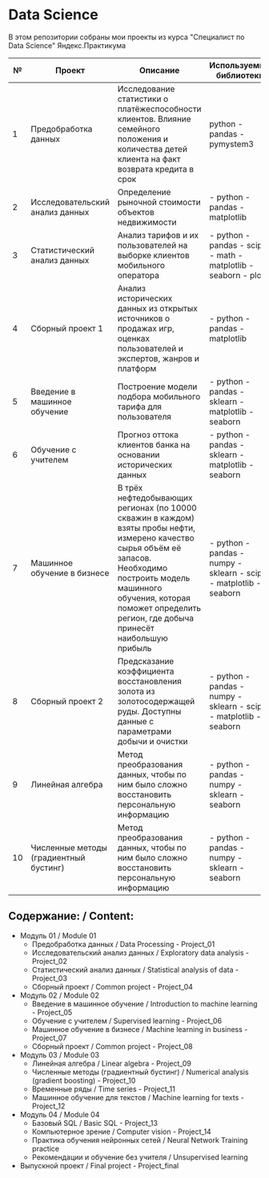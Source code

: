 # Data Science
В этом репозитории собраны мои проекты из курса "Специалист по Data Science" Яндекс.Практикума

| № | Проект | Описание | Используемые библиотеки | Статус |
| --- | --- | --- | --- | --- |
| 1 | Предобработка данных | Исследование статистики о платёжеспособности клиентов. Влияние семейного положения и количества детей клиента на факт возврата кредита в срок |  python - pandas - pymystem3 | Выполнено |
| 2 | Исследовательский анализ данных | Определение рыночной стоимости объектов недвижимости | - python - pandas - matplotlib | Выполнено |
| 3 | Статистический анализ данных | Анализ тарифов и их пользователей на выборке клиентов мобильного оператора | - python - pandas - scipy - math - matplotlib - seaborn - plotly | Выполнено |
| 4 | Сборный проект 1 | Анализ исторических данных из открытых источников о продажах игр, оценках пользователей и экспертов, жанров и платформ | - python - pandas - matplotlib | Выполнено |
| 5 | Введение в машинное обучение | Построение модели подбора мобильного тарифа для пользователя | - python - pandas - sklearn - matplotlib - seaborn | Выполнено |
| 6 | Обучение с учителем | Прогноз оттока клиентов банка на основании исторических данных | - python - pandas - sklearn - matplotlib - seaborn | Выполнено |
| 7 | Машинное обучение в бизнесе | В трёх нефтедобывающих регионах (по 10000 скважин в каждом) взяты пробы нефти, измерено качество сырья объём её запасов. Необходимо построить модель машинного обучения, которая поможет определить регион, где добыча принесёт наибольшую прибыль | - python - pandas - numpy - sklearn - scipy - matplotlib - seaborn | Выполнено |
| 8 | Сборный проект 2 | Предсказание коэффициента восстановления золота из золотосодержащей руды. Доступны данные с параметрами добычи и очистки| - python - pandas - numpy - sklearn - scipy - matplotlib - seaborn | Выполнено |
| 9 | Линейная алгебра | Метод преобразования данных, чтобы по ним было сложно восстановить персональную информацию| - python - pandas - numpy - sklearn  - seaborn | Выполнено |
| 10 | Численные методы (градиентный бустинг) | Метод преобразования данных, чтобы по ним было сложно восстановить персональную информацию| - python - pandas - numpy - sklearn  - seaborn | Выполнено |


## Содержание: / Content:
* Модуль 01 / Module 01
  - Предобработка данных / Data Processing - Project_01
  - Исследовательский анализ данных / Exploratory data analysis - Project_02
  - Статистический анализ данных / Statistical analysis of data - Project_03
  - Сборный проект / Common project - Project_04
* Модуль 02 / Module 02
  - Введение в машинное обучение / Introduction to machine learning - Project_05
  - Обучение с учителем / Supervised learning - Project_06
  - Машинное обучение в бизнесе / Machine learning in business - Project_07
  - Сборный проект / Common project - Project_08
* Модуль 03 / Module 03
  - Линейная алгебра / Linear algebra - Project_09
  - Численные методы (градиентный бустинг) / Numerical analysis (gradient boosting) - Project_10
  - Временные ряды / Time series - Project_11
  - Машинное обучение для текстов / Machine learning for texts - Project_12
* Модуль 04 / Module 04
  - Базовый SQL / Basic SQL - Project_13
  - Компьютерное зрение / Computer vision - Project_14
  - Практика обучения нейронных сетей / Neural Network Training practice 
  - Рекомендации и обучение без учителя / Unsupervised learning 
* Выпускной проект / Final project - Project_final
